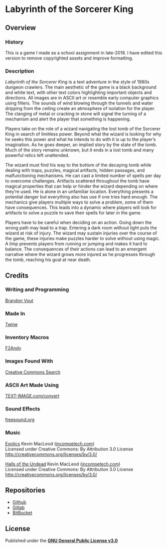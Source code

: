 # Labyrinth of the Sorcerer King
## Overview
### History
This is a game I made as a school assignment in late-2018. I have edited this version to remove copyrighted assets and improve formatting.

### Description
*Labyrinth of the Sorcerer King* is a text adventure in the style of 1980s dungeon crawlers. The main aesthetic of the game is a black background and white text, with other text colors highlighting important objects and directions. All images are in ASCII art or resemble early computer graphics using filters. The sounds of wind blowing through the tunnels and water dripping from the ceiling create an atmosphere of isolation for the player. The clanging of metal or cracking in stone will signal the turning of a mechanism and alert the player that something is happening.

Players take on the role of a wizard navigating the lost tomb of the Sorcerer King in search of limitless power. Beyond what the wizard is looking for why he seeks this power and what he intends to do with it is up to the player’s imagination. As he goes deeper, an implied story by the state of the tomb. Much of the story remains unknown, but it ends in a lost tomb and many powerful relics left unattended.

The wizard must find his way to the bottom of the decaying tomb while dealing with traps, puzzles, magical artifacts, hidden passages, and malfunctioning mechanisms. He can cast a limited number of spells per day to overcome challenges. Artifacts scattered throughout the tomb have magical properties that can help or hinder the wizard depending on where they’re used. He is alone in an unfamiliar location. Everything presents a potential danger but everything also has use if one tries hard enough. The mechanics give players multiple ways to solve a problem, some of them have consequences. This leads into a dynamic where players will look for artifacts to solve a puzzle to save their spells for later in the game.

Players have to be careful when deciding on an action. Going down the wrong path may lead to a trap. Entering a dark room without light puts the wizard at risk of injury. The wizard may sustain injuries over the course of the game, these injuries make puzzles harder to solve without using magic. A limp prevents players from running or jumping and makes it hard to balance. The consequences of their actions can lead to an emergent narrative where the wizard grows more injured as he progresses through the tomb, reaching his goal at near death.

## Credits
### Writing and Programming
[Brandon Vout](https://brandonvout.com/)

### Made In
[Twine](https://twinery.org/)

### Inventory Macros
[F2Andy](https://strugglingwithtwine.blogspot.com/2014/03/handling-inventory.html)

### Images Found With
[Creative Commons Search](https://search.creativecommons.org/)

### ASCII Art Made Using
[TEXT-IMAGE.com/convert](https://www.text-image.com/convert/)

### Sound Effects
[freesound.org](https://freesound.org/)

### Music
[Exotics](https://incompetech.com/music/royalty-free/index.html?isrc=USUAN1100233&Search=Search) Kevin MacLeod ([incompetech.com](https://incompetech.com/))  
Licensed under Creative Commons: By Attribution 3.0 License  
<http://creativecommons.org/licenses/by/3.0/>

[Halls of the Undead](https://incompetech.com/music/royalty-free/index.html?isrc=USUAN1100355&Search=Search) Kevin MacLeod ([incompetech.com](https://incompetech.com/))  
Licensed under Creative Commons: By Attribution 3.0 License  
<http://creativecommons.org/licenses/by/3.0/>

## Repositories
- [Github](https://github.com/BrandonVout/sorcererking)
- [Gitlab](https://gitlab.com/BrandonVout/sorcererking)
- [BitBucket](https://bitbucket.org/BrandonVout/sorcererking/src/master/)

## License
Published under the **[GNU General Public License v3.0](./LICENSE)**
